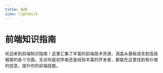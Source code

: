 ```yaml
---
title: 指南
icon: lightbulb
---
```


# 前端知识指南
欢迎来到前端知识指南！这里汇集了丰富的前端技术资源，涵盖从基础语言到高级框架的各个方面。无论你是初学者还是经验丰富的开发者，都能在这里找到有价值的信息，提升你的前端技能。
